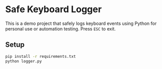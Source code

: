 # Safe Keyboard Logger

This is a demo project that safely logs keyboard events using Python for personal use or automation testing. Press `ESC` to exit.

## Setup

```bash
pip install -r requirements.txt
python logger.py
```
